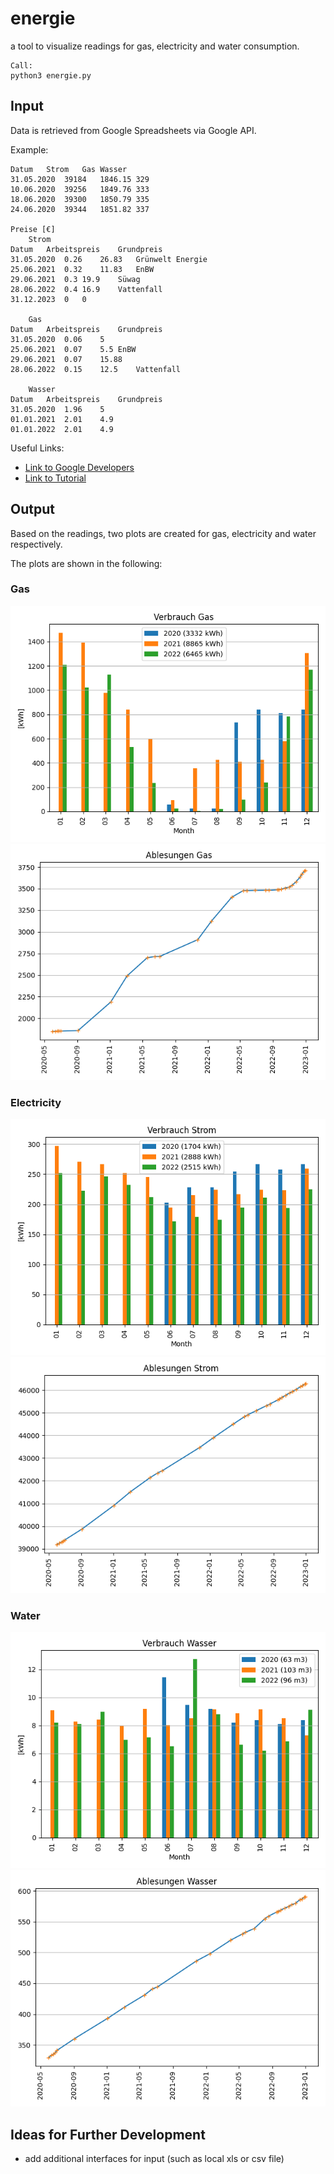 # energie

a tool to visualize readings for gas, electricity and water consumption.

```
Call:
python3 energie.py
```

## Input
Data is retrieved from Google Spreadsheets via Google API.

Example:
```
Datum	Strom	Gas	Wasser
31.05.2020	39184	1846.15	329
10.06.2020	39256	1849.76	333
18.06.2020	39300	1850.79	335
24.06.2020	39344	1851.82	337

Preise [€]			
	Strom		
Datum	Arbeitspreis	Grundpreis	
31.05.2020	0.26	26.83	Grünwelt Energie
25.06.2021	0.32	11.83	EnBW
29.06.2021	0.3	19.9	Süwag
28.06.2022	0.4	16.9	Vattenfall
31.12.2023	0	0	

	Gas		
Datum	Arbeitspreis	Grundpreis	
31.05.2020	0.06	5	
25.06.2021	0.07	5.5	EnBW
29.06.2021	0.07	15.88	
28.06.2022	0.15	12.5	Vattenfall

	Wasser	
Datum	Arbeitspreis	Grundpreis
31.05.2020	1.96	5
01.01.2021	2.01	4.9
01.01.2022	2.01	4.9
```

Useful Links:
- [Link to Google Developers](https://developers.google.com/sheets/api/quickstart/python)
- [Link to Tutorial](https://medium.com/analytics-vidhya/how-to-read-and-write-data-to-google-spreadsheet-using-python-ebf54d51a72c)

## Output
Based on the readings, two plots are created for gas, electricity and water respectively.

The plots are shown in the following:

### Gas
![Image1](./plots/gas_verbrauch.png)
![Image1](./plots/gas_ablesungen.png)

### Electricity
![Image1](./plots/strom_verbrauch.png)
![Image1](./plots/strom_ablesungen.png)

### Water
![Image1](./plots/wasser_verbrauch.png)
![Image1](./plots/wasser_ablesungen.png)

## Ideas for Further Development
- add additional interfaces for input (such as local xls or csv file)

